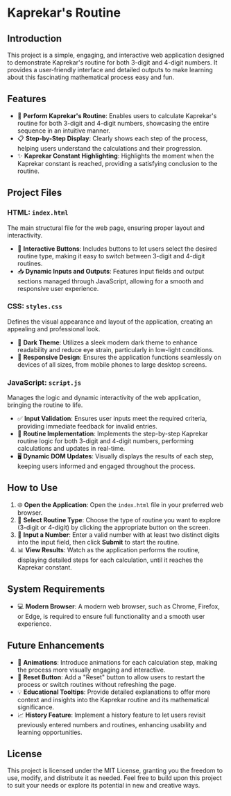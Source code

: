 # Kaprekar's Routine 

## Introduction
This project is a simple, engaging, and interactive web application designed to demonstrate Kaprekar's routine for both 3-digit and 4-digit numbers. It provides a user-friendly interface and detailed outputs to make learning about this fascinating mathematical process easy and fun.

## Features
- 🚀 **Perform Kaprekar's Routine**: Enables users to calculate Kaprekar's routine for both 3-digit and 4-digit numbers, showcasing the entire sequence in an intuitive manner.
- 📋 **Step-by-Step Display**: Clearly shows each step of the process, helping users understand the calculations and their progression.
- ✨ **Kaprekar Constant Highlighting**: Highlights the moment when the Kaprekar constant is reached, providing a satisfying conclusion to the routine.

## Project Files

### HTML: `index.html`
The main structural file for the web page, ensuring proper layout and interactivity.
- 🔘 **Interactive Buttons**: Includes buttons to let users select the desired routine type, making it easy to switch between 3-digit and 4-digit routines.
- 📥 **Dynamic Inputs and Outputs**: Features input fields and output sections managed through JavaScript, allowing for a smooth and responsive user experience.

### CSS: `styles.css`
Defines the visual appearance and layout of the application, creating an appealing and professional look.
- 🎨 **Dark Theme**: Utilizes a sleek modern dark theme to enhance readability and reduce eye strain, particularly in low-light conditions.
- 📱 **Responsive Design**: Ensures the application functions seamlessly on devices of all sizes, from mobile phones to large desktop screens.

### JavaScript: `script.js`
Manages the logic and dynamic interactivity of the web application, bringing the routine to life.
- ✅ **Input Validation**: Ensures user inputs meet the required criteria, providing immediate feedback for invalid entries.
- 🔄 **Routine Implementation**: Implements the step-by-step Kaprekar routine logic for both 3-digit and 4-digit numbers, performing calculations and updates in real-time.
- 🖥️ **Dynamic DOM Updates**: Visually displays the results of each step, keeping users informed and engaged throughout the process.

## How to Use
1. 🌐 **Open the Application**: Open the `index.html` file in your preferred web browser.
2. 🔢 **Select Routine Type**: Choose the type of routine you want to explore (3-digit or 4-digit) by clicking the appropriate button on the screen.
3. 📝 **Input a Number**: Enter a valid number with at least two distinct digits into the input field, then click **Submit** to start the routine.
4. 📊 **View Results**: Watch as the application performs the routine, displaying detailed steps for each calculation, until it reaches the Kaprekar constant.

## System Requirements
- 💻 **Modern Browser**: A modern web browser, such as Chrome, Firefox, or Edge, is required to ensure full functionality and a smooth user experience.

## Future Enhancements
- 🎥 **Animations**: Introduce animations for each calculation step, making the process more visually engaging and interactive.
- 🔄 **Reset Button**: Add a "Reset" button to allow users to restart the process or switch routines without refreshing the page.
- 💡 **Educational Tooltips**: Provide detailed explanations to offer more context and insights into the Kaprekar routine and its mathematical significance.
- 📈 **History Feature**: Implement a history feature to let users revisit previously entered numbers and routines, enhancing usability and learning opportunities.

## License
This project is licensed under the MIT License, granting you the freedom to use, modify, and distribute it as needed. Feel free to build upon this project to suit your needs or explore its potential in new and creative ways.

